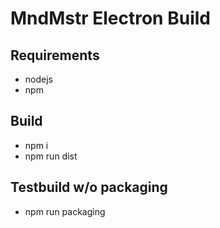 # MndMstr Electron Build

## Requirements
- nodejs
- npm

## Build
- npm i
- npm run dist

## Testbuild w/o packaging
- npm run packaging